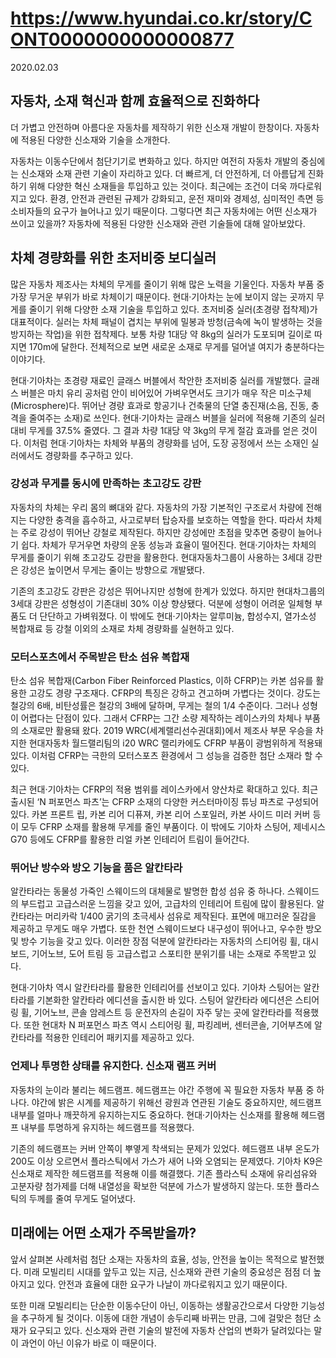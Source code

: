 # https://www.hyundai.co.kr/story/CONT0000000000000877

2020.02.03

## 자동차, 소재 혁신과 함께 효율적으로 진화하다

더 가볍고 안전하며 아름다운 자동차를 제작하기 위한 신소재 개발이 한창이다. 자동차에 적용된 다양한 신소재와 기술을 소개한다.

자동차는 이동수단에서 첨단기기로 변화하고 있다. 하지만 여전히 자동차 개발의 중심에는 신소재와 소재 관련 기술이 자리하고 있다. 더 빠르게, 더 안전하게, 더 아름답게 진화하기 위해 다양한 혁신 소재들을 투입하고 있는 것이다. 최근에는 조건이 더욱 까다로워지고 있다. 환경, 안전과 관련된 규제가 강화되고, 운전 재미와 경제성, 심미적인 측면 등 소비자들의 요구가 늘어나고 있기 때문이다. 그렇다면 최근 자동차에는 어떤 신소재가 쓰이고 있을까? 자동차에 적용된 다양한 신소재와 관련 기술들에 대해 알아보았다.

## 차체 경량화를 위한 초저비중 보디실러

많은 자동차 제조사는 차체의 무게를 줄이기 위해 많은 노력을 기울인다. 자동차 부품 중 가장 무거운 부위가 바로 차체이기 때문이다. 현대·기아차는 눈에 보이지 않는 곳까지 무게를 줄이기 위해 다양한 소재 기술을 투입하고 있다. 초저비중 실러(초경량 접착제)가 대표적이다. 실러는 차체 패널이 겹치는 부위에 밀봉과 방청(금속에 녹이 발생하는 것을 방지하는 작업)을 위한 접착제다. 보통 차량 1대당 약 8kg의 실러가 도포되며 길이로 따지면 170m에 달한다. 전체적으로 보면 새로운 소재로 무게를 덜어낼 여지가 충분하다는 이야기다.

현대·기아차는 초경량 재료인 글래스 버블에서 착안한 초저비중 실러를 개발했다. 글래스 버블은 마치 유리 공처럼 안이 비어있어 가벼우면서도 크기가 매우 작은 미소구체(Microsphere)다. 뛰어난 경량 효과로 항공기나 건축물의 단열 충진재(소음, 진동, 충격을 줄여주는 소재)로 쓰인다. 현대·기아차는 글래스 버블을 실러에 적용해 기존의 실러 대비 무게를 37.5% 줄였다. 그 결과 차량 1대당 약 3kg의 무게 절감 효과를 얻은 것이다. 이처럼 현대·기아차는 차체와 부품의 경량화를 넘어, 도장 공정에서 쓰는 소재인 실러에서도 경량화를 추구하고 있다.

### 강성과 무게를 동시에 만족하는 초고강도 강판

자동차의 차체는 우리 몸의 뼈대와 같다. 자동차의 가장 기본적인 구조로서 차량에 전해지는 다양한 충격을 흡수하고, 사고로부터 탑승자를 보호하는 역할을 한다. 따라서 차체는 주로 강성이 뛰어난 강철로 제작된다. 하지만 강성에만 초점을 맞추면 중량이 늘어나기 쉽다. 차체가 무거우면 차량의 운동 성능과 효율이 떨어진다. 현대·기아차는 차체의 무게를 줄이기 위해 초고강도 강판을 활용한다. 현대자동차그룹이 사용하는 3세대 강판은 강성은 높이면서 무게는 줄이는 방향으로 개발됐다.

기존의 초고강도 강판은 강성은 뛰어나지만 성형에 한계가 있었다. 하지만 현대차그룹의 3세대 강판은 성형성이 기존대비 30% 이상 향상됐다. 덕분에 성형이 어려운 일체형 부품도 더 단단하고 가벼워졌다. 이 밖에도 현대·기아차는 알루미늄, 합성수지, 열가소성 복합재료 등 강철 이외의 소재로 차체 경량화를 실현하고 있다.

### 모터스포츠에서 주목받은 탄소 섬유 복합재

탄소 섬유 복합재(Carbon Fiber Reinforced Plastics, 이하 CFRP)는 카본 섬유를 활용한 고강도 경량 구조재다. CFRP의 특징은 강하고 견고하며 가볍다는 것이다. 강도는 철강의 6배, 비탄성률은 철강의 3배에 달하며, 무게는 철의 1/4 수준이다. 그러나 성형이 어렵다는 단점이 있다. 그래서 CFRP는 그간 소량 제작하는 레이스카의 차체나 부품의 소재로만 활용돼 왔다. 2019 WRC(세계랠리선수권대회)에서 제조사 부문 우승을 차지한 현대자동차 월드랠리팀의 i20 WRC 랠리카에도 CFRP 부품이 광범위하게 적용돼 있다. 이처럼 CFRP는 극한의 모터스포츠 환경에서 그 성능을 검증한 첨단 소재라 할 수 있다.

최근 현대·기아차는 CFRP의 적용 범위를 레이스카에서 양산차로 확대하고 있다. 최근 출시된 ‘N 퍼포먼스 파츠’는 CFRP 소재의 다양한 커스터마이징 튜닝 파츠로 구성되어 있다. 카본 프론트 립, 카본 리어 디퓨져, 카본 리어 스포일러, 카본 사이드 미러 커버 등이 모두 CFRP 소재를 활용해 무게를 줄인 부품이다. 이 밖에도 기아차 스팅어, 제네시스 G70 등에도 CFRP를 활용한 리얼 카본 인테리어 트림이 들어간다.

### 뛰어난 방수와 방오 기능을 품은 알칸타라

알칸타라는 동물성 가죽인 스웨이드의 대체물로 발명한 합성 섬유 중 하나다. 스웨이드의 부드럽고 고급스러운 느낌을 갖고 있어, 고급차의 인테리어 트림에 많이 활용된다. 알칸타라는 머리카락 1/400 굵기의 초극세사 섬유로 제작된다. 표면에 매끄러운 질감을 제공하고 무게도 매우 가볍다. 또한 천연 스웨이드보다 내구성이 뛰어나고, 우수한 방오 및 방수 기능을 갖고 있다. 이러한 장점 덕분에 알칸타라는 자동차의 스티어링 휠, 대시보드, 기어노브, 도어 트림 등 고급스럽고 스포티한 분위기를 내는 소재로 주목받고 있다.

현대·기아차 역시 알칸타라를 활용한 인테리어를 선보이고 있다. 기아차 스팅어는 알칸타라를 기본화한 알칸타라 에디션을 출시한 바 있다. 스팅어 알칸타라 에디션은 스티어링 휠, 기어노브, 콘솔 암레스트 등 운전자의 손길이 자주 닿는 곳에 알칸타라를 적용했다. 또한 현대차 N 퍼포먼스 파츠 역시 스티어링 휠, 파킹레버, 센터콘솔, 기어부츠에 알칸타라를 적용한 인테리어 패키지를 제공하고 있다.

### 언제나 투명한 상태를 유지한다. 신소재 램프 커버

자동차의 눈이라 불리는 헤드램프. 헤드램프는 야간 주행에 꼭 필요한 자동차 부품 중 하나다. 야간에 밝은 시계를 제공하기 위해선 광원과 연관된 기술도 중요하지만, 헤드램프 내부를 얼마나 깨끗하게 유지하는지도 중요하다. 현대·기아차는 신소재를 활용해 헤드램프 내부를 투명하게 유지하는 헤드램프를 적용했다.

기존의 헤드램프는 커버 안쪽이 뿌옇게 착색되는 문제가 있었다. 헤드램프 내부 온도가 200도 이상 오르면서 플라스틱에서 가스가 새어 나와 오염되는 문제였다. 기아차 K9은 신소재로 제작한 헤드램프를 적용해 이를 해결했다. 기존 플라스틱 소재에 유리섬유와 고분자량 첨가제를 더해 내열성을 확보한 덕분에 가스가 발생하지 않는다. 또한 플라스틱의 두께를 줄여 무게도 덜어냈다.

## 미래에는 어떤 소재가 주목받을까?

앞서 살펴본 사례처럼 첨단 소재는 자동차의 효율, 성능, 안전을 높이는 목적으로 발전했다. 미래 모빌리티 시대를 앞두고 있는 지금, 신소재와 관련 기술의 중요성은 점점 더 높아지고 있다. 안전과 효율에 대한 요구가 나날이 까다로워지고 있기 때문이다.

또한 미래 모빌리티는 단순한 이동수단이 아닌, 이동하는 생활공간으로서 다양한 기능성을 추구하게 될 것이다. 이동에 대한 개념이 송두리째 바뀌는 만큼, 그에 걸맞은 첨단 소재가 요구되고 있다. 신소재와 관련 기술의 발전에 자동차 산업의 변화가 달려있다는 말이 과언이 아닌 이유가 바로 이 때문이다.